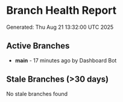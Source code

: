# Branch Health Report
Generated: Thu Aug 21 13:32:00 UTC 2025

## Active Branches
- **main** - 17 minutes ago by Dashboard Bot

## Stale Branches (>30 days)
No stale branches found
